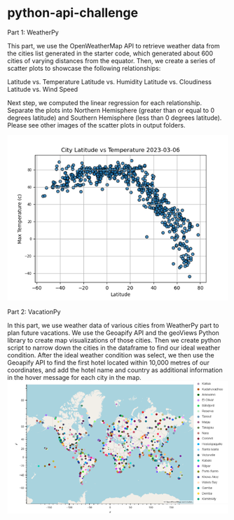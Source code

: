 # python-api-challenge

Part 1: WeatherPy

This part, we use the OpenWeatherMap API to retrieve weather data from the cities list generated in the starter code, which generated about 600 cities of varying distances from the equator. Then, we create a series of scatter plots to showcase the following relationships:

Latitude vs. Temperature
Latitude vs. Humidity
Latitude vs. Cloudiness
Latitude vs. Wind Speed

Next step, we computed the linear regression for each relationship. Separate the plots into Northern Hemisphere (greater than or equal to 0 degrees latitude) and Southern Hemisphere (less than 0 degrees latitude). Please see other images of the scatter plots in output folders.

![alt text](https://github.com/TaiShan16/python-api-challenge/blob/main/output_data/Fig1.png)

Part 2: VacationPy

In this part, we use weather data of various cities from WeatherPy part to plan future vacations. We use the Geoapify API and the geoViews Python library to create map visualizations of those cities. Then we create python script to narrow down the cities in the dataframe to find our ideal weather condition. After the ideal weather condition was select, we then use the Geoapify API to find  the first hotel located within 10,000 metres of our coordinates, and add the hotel name and country as additional information in the hover message for each city in the map.
![alt text](https://github.com/TaiShan16/python-api-challenge/blob/main/output_data/City%20Weather.PNG)
 
